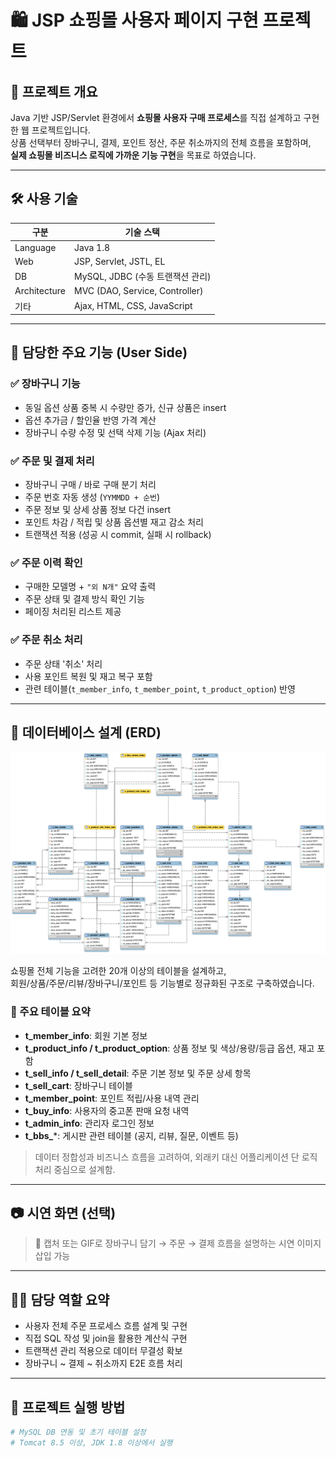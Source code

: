 # 🛍️ JSP 쇼핑몰 사용자 페이지 구현 프로젝트

## 📌 프로젝트 개요
Java 기반 JSP/Servlet 환경에서 **쇼핑몰 사용자 구매 프로세스**를 직접 설계하고 구현한 웹 프로젝트입니다.  
상품 선택부터 장바구니, 결제, 포인트 정산, 주문 취소까지의 전체 흐름을 포함하며,  
**실제 쇼핑몰 비즈니스 로직에 가까운 기능 구현**을 목표로 하였습니다.

---

## 🛠️ 사용 기술

| 구분        | 기술 스택 |
|-------------|-----------|
| Language    | Java 1.8 |
| Web         | JSP, Servlet, JSTL, EL |
| DB          | MySQL, JDBC (수동 트랜잭션 관리) |
| Architecture | MVC (DAO, Service, Controller) |
| 기타        | Ajax, HTML, CSS, JavaScript |

---

## 🧩 담당한 주요 기능 (User Side)

### ✅ 장바구니 기능
- 동일 옵션 상품 중복 시 수량만 증가, 신규 상품은 insert
- 옵션 추가금 / 할인율 반영 가격 계산
- 장바구니 수량 수정 및 선택 삭제 기능 (Ajax 처리)

### ✅ 주문 및 결제 처리
- 장바구니 구매 / 바로 구매 분기 처리
- 주문 번호 자동 생성 (`YYMMDD + 순번`)
- 주문 정보 및 상세 상품 정보 다건 insert
- 포인트 차감 / 적립 및 상품 옵션별 재고 감소 처리
- 트랜잭션 적용 (성공 시 commit, 실패 시 rollback)

### ✅ 주문 이력 확인
- 구매한 모델명 + `"외 N개"` 요약 출력
- 주문 상태 및 결제 방식 확인 기능
- 페이징 처리된 리스트 제공

### ✅ 주문 취소 처리
- 주문 상태 '취소' 처리
- 사용 포인트 복원 및 재고 복구 포함
- 관련 테이블(`t_member_info`, `t_member_point`, `t_product_option`) 반영

---

## 🧩 데이터베이스 설계 (ERD)

![장바구니 담기 화면](WebContent/img/green-erd.png)

쇼핑몰 전체 기능을 고려한 20개 이상의 테이블을 설계하고,  
회원/상품/주문/리뷰/장바구니/포인트 등 기능별로 정규화된 구조로 구축하였습니다.

### 📌 주요 테이블 요약

- **t_member_info**: 회원 기본 정보
- **t_product_info / t_product_option**: 상품 정보 및 색상/용량/등급 옵션, 재고 포함
- **t_sell_info / t_sell_detail**: 주문 기본 정보 및 주문 상세 항목
- **t_sell_cart**: 장바구니 테이블
- **t_member_point**: 포인트 적립/사용 내역 관리
- **t_buy_info**: 사용자의 중고폰 판매 요청 내역
- **t_admin_info**: 관리자 로그인 정보
- **t_bbs_***: 게시판 관련 테이블 (공지, 리뷰, 질문, 이벤트 등)

> 데이터 정합성과 비즈니스 흐름을 고려하여, 외래키 대신 어플리케이션 단 로직 처리 중심으로 설계함.

---

## 📷 시연 화면 (선택)
> 📸 캡처 또는 GIF로 장바구니 담기 → 주문 → 결제 흐름을 설명하는 시연 이미지 삽입 가능

---

## 🧑‍💻 담당 역할 요약
- 사용자 전체 주문 프로세스 흐름 설계 및 구현
- 직접 SQL 작성 및 join을 활용한 계산식 구현
- 트랜잭션 관리 적용으로 데이터 무결성 확보
- 장바구니 ~ 결제 ~ 취소까지 E2E 흐름 처리

---

## 📂 프로젝트 실행 방법
```bash
# MySQL DB 연동 및 초기 테이블 설정
# Tomcat 8.5 이상, JDK 1.8 이상에서 실행
